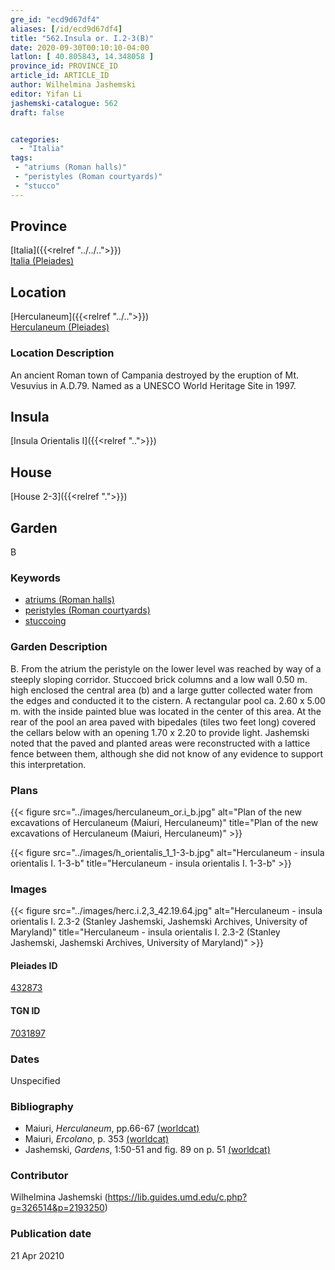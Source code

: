 ```yaml
---
gre_id: "ecd9d67df4"
aliases: [/id/ecd9d67df4]
title: "562.Insula or. I.2-3(B)"
date: 2020-09-30T00:10:10-04:00
latlon: [ 40.805843, 14.348058 ]
province_id: PROVINCE_ID
article_id: ARTICLE_ID
author: Wilhelmina Jashemski
editor: Yifan Li
jashemski-catalogue: 562
draft: false


categories:
  - "Italia"
tags:
 - "atriums (Roman halls)"
 - "peristyles (Roman courtyards)"
 - "stucco"
---
```


## Province

[Italia]({{<relref "../../..">}}) \
[Italia (Pleiades)](https://pleiades.stoa.org/places/1052)

## Location

 [Herculaneum]({{<relref "../..">}}) \
 [Herculaneum (Pleiades)](https://pleiades.stoa.org/places/432873)


### Location Description
An ancient Roman town of Campania destroyed by the eruption of Mt. Vesuvius in A.D.79. Named as a UNESCO World Heritage Site in 1997.

## Insula
[Insula Orientalis I]({{<relref "..">}})
## House
[House 2-3]({{<relref ".">}})
## Garden
B


### Keywords
- [atriums (Roman halls)](http://vocab.getty.edu/page/aat/300004097)
- [peristyles (Roman courtyards)](http://vocab.getty.edu/page/aat/300080971)
- [stuccoing](http://vocab.getty.edu/page/aat/300053875)


### Garden Description
B. From the atrium the peristyle on the lower level was reached by way of a steeply sloping corridor. Stuccoed brick columns and a low wall 0.50 m. high enclosed the central area (b) and a large gutter collected water from the edges and conducted it to the cistern. A rectangular pool ca. 2.60 x 5.00 m. with the inside painted blue was located in the center of this area. At the rear of the pool an area paved with bipedales (tiles two feet long) covered the cellars below with an opening 1.70 x 2.20 to provide light. Jashemski noted that the paved and planted areas were reconstructed with a lattice fence between them, although she did not know of any evidence to support this interpretation.

### Plans
{{< figure src="../images/herculaneum_or.i_b.jpg" alt="Plan of the new excavations of Herculaneum (Maiuri, Herculaneum)" title="Plan of the new excavations of Herculaneum (Maiuri, Herculaneum)" >}}

{{< figure src="../images/h_orientalis_1_1-3-b.jpg" alt="Herculaneum - insula orientalis I. 1-3-b" title="Herculaneum - insula orientalis I. 1-3-b" >}}

### Images
{{< figure src="../images/herc.i.2,3_42.19.64.jpg" alt="Herculaneum - insula orientalis I. 2.3-2 (Stanley Jashemski, Jashemski Archives, University of Maryland)" title="Herculaneum - insula orientalis I. 2.3-2 (Stanley Jashemski, Jashemski Archives, University of Maryland)" >}}

#### Pleiades ID
[432873](https://pleiades.stoa.org/places/432873)

#### TGN ID
[7031897](http://vocab.getty.edu/page/tgn/7031897)

### Dates
Unspecified

### Bibliography
* Maiuri, *Herculaneum*, pp.66-67 [(worldcat)](http://www.worldcat.org/oclc/1107784297)
* Maiuri, *Ercolano*, p. 353 [(worldcat)](http://www.worldcat.org/oclc/490581395)
* Jashemski, *Gardens*, 1:50-51 and fig. 89 on p. 51 [(worldcat)](http://www.worldcat.org/oclc/1029851777)


### Contributor
Wilhelmina Jashemski (https://lib.guides.umd.edu/c.php?g=326514&p=2193250)

### Publication date

21 Apr 20210
